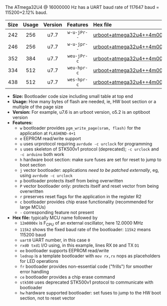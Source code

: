 The ATmega32U4 @ 16000000 Hz has a UART baud rate of 117647 baud = 115200+2.12% baud.

|Size|Usage|Version|Features|Hex file|
|:-:|:-:|:-:|:-:|:--|
|242|256|u7.7|`w-u-jPr--`|[urboot+atmega32u4++4m0000x+++28k8_uart0_rxd2_txd3_lednop.hex](https://raw.githubusercontent.com/stefanrueger/urboot.hex/main/mcus/atmega32u4/external_oscillator/fcpu++4m0000_Hz/br+++28k8_bps/urboot+atmega32u4++4m0000x+++28k8_uart0_rxd2_txd3_lednop.hex)|
|246|256|u7.7|`w-u-jpr--`|[urboot+atmega32u4++4m0000x+++28k8_uart0_rxd2_txd3_lednop_fr.hex](https://raw.githubusercontent.com/stefanrueger/urboot.hex/main/mcus/atmega32u4/external_oscillator/fcpu++4m0000_Hz/br+++28k8_bps/urboot+atmega32u4++4m0000x+++28k8_uart0_rxd2_txd3_lednop_fr.hex)|
|352|384|u7.7|`weu-jPr-c`|[urboot+atmega32u4++4m0000x+++28k8_uart0_rxd2_txd3_ee_lednop_fr_ce.hex](https://raw.githubusercontent.com/stefanrueger/urboot.hex/main/mcus/atmega32u4/external_oscillator/fcpu++4m0000_Hz/br+++28k8_bps/urboot+atmega32u4++4m0000x+++28k8_uart0_rxd2_txd3_ee_lednop_fr_ce.hex)|
|334|512|u7.7|`weu-hpr-c`|[urboot+atmega32u4++4m0000x+++28k8_uart0_rxd2_txd3_ee_lednop_fr_ce_hw.hex](https://raw.githubusercontent.com/stefanrueger/urboot.hex/main/mcus/atmega32u4/external_oscillator/fcpu++4m0000_Hz/br+++28k8_bps/urboot+atmega32u4++4m0000x+++28k8_uart0_rxd2_txd3_ee_lednop_fr_ce_hw.hex)|
|438|512|u7.7|`wes-hpr-c`|[urboot+atmega32u4++4m0000x+++28k8_uart0_rxd2_txd3_ee_lednop_fr_ce_stk500_hw.hex](https://raw.githubusercontent.com/stefanrueger/urboot.hex/main/mcus/atmega32u4/external_oscillator/fcpu++4m0000_Hz/br+++28k8_bps/urboot+atmega32u4++4m0000x+++28k8_uart0_rxd2_txd3_ee_lednop_fr_ce_stk500_hw.hex)|

- **Size:** Bootloader code size including small table at top end
- **Usage:** How many bytes of flash are needed, ie, HW boot section or a multiple of the page size
- **Version:** For example, u7.6 is an urboot version, o5.2 is an optiboot version
- **Features:**
  + `w` bootloader provides `pgm_write_page(sram, flash)` for the application at `FLASHEND-4+1`
  + `e` EEPROM read/write support
  + `u` uses urprotocol requiring `avrdude -c urclock` for programming
  + `s` uses skeleton of STK500v1 protocol (deprecated); `-c urclock` and `-c arduino` both work
  + `h` hardware boot section: make sure fuses are set for reset to jump to boot section
  + `j` vector bootloader: applications *need to be patched externally*, eg, using `avrdude -c urclock`
  + `p` bootloader protects itself from being overwritten
  + `P` vector bootloader only: protects itself and reset vector from being overwritten
  + `r` preserves reset flags for the application in the register R2
  + `c` bootloader provides chip erase functionality (recommended for large MCUs)
  + `-` corresponding feature not present
- **Hex file:** typically MCU name followed by
  + `12m0000x` is F<sub>CPU</sub> of an external oscillator, here 12.0000 MHz
  + `115k2` shows the fixed baud rate of the bootloader: `115k2` means 115200 baud
  + `uart0` UART number, in this case `0`
  + `rxd0 txd1` I/O using, in this example, lines RX `D0` and TX `D1`
  + `ee` bootloader supports EEPROM read/write
  + `lednop` is a template bootloader with `mov rx,rx` nops as placeholders for LED operations
  + `fr` bootloader provides non-essential code ("frills") for smoother error handling
  + `ce` bootloader provides a chip erase command
  + `stk500` uses deprecated STK500v1 protocol to communicate with bootloader
  + `hw` hardware supported bootloader: set fuses to jump to the HW boot section, not to reset vector

